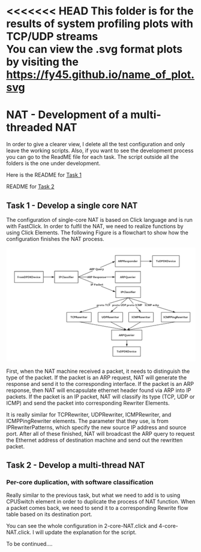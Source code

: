 <<<<<<< HEAD
This folder is for the results of system profiling plots with TCP/UDP streams\
You can view the .svg format plots by visiting the https://fy45.github.io/name_of_plot.svg 
=======


# NAT - Development of a multi-threaded NAT

In order to give a clearer view, I delete all the test configuration and only leave the working scripts. Also, if you want to see the development process you can go to the ReadME file for each task. The script outside all the folders is the one under development.

Here is the README for [Task 1](https://github.com/Fy45/NAT_IK2200/blob/master/Code/task1/README.md)

README for [Task 2](https://github.com/Fy45/NAT_IK2200/blob/master/Code/task2/README.md)

## Task 1 - Develop a single core NAT

The configuration of single-core NAT is based on Click language and is run with FastClick. In order to fulfil the NAT, we need to realize functions by using Click Elements. The following Figure is a flowchart to show how the configuration finishes the NAT process.

![Flowchart of Single-core NAT configuration](https://github.com/Fy45/NAT_IK2200/blob/master/Code/task1/Single-core%20NAT.jpg)

First, when the NAT machine received a packet, it needs to distinguish the type of the packet. If the packet is an ARP request, NAT will generate the response and send it to the corresponding interface. If the packet is an ARP response, then NAT will encapsulate ethernet header found via ARP into IP packets. If the packet is an IP packet, NAT will classify its type (TCP, UDP or ICMP) and send the packet into corresponding Rewriter Elements.

It is really similar for TCPRewriter, UDPRewriter, ICMPRewriter, and ICMPPingRewriter elements. The parameter that they use, is from IPRewriterPatterns, which specify the new source IP address and source port. After all of these finished, NAT will broadcast the ARP query to request the Ethernet address of destination machine and send out the rewritten packet.

## Task 2 - Develop a multi-thread NAT

### Per-core duplication, with software classification

Really similar to the previous task, but what we need to add is to using CPUSwitch element in order to duplicate the process of NAT function. When a packet comes back, we need to send it to a corresponding Rewrite flow table based on its destination port.

You can see the whole configuration in 2-core-NAT.click and 4-core-NAT.click. I will update the explanation for the script.

To be continued....

>>>>>>>
